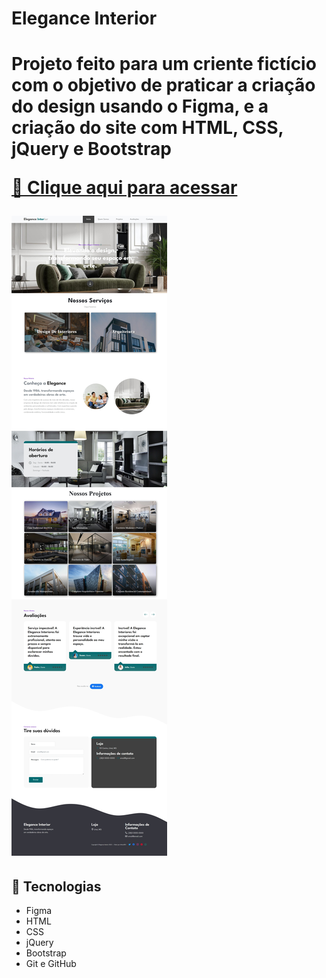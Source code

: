 <h1> Elegance Interior <h1>
<p> Projeto feito para um criente fictício com o objetivo de praticar a criação do design usando o Figma, e a criação do site com HTML, CSS, jQuery e Bootstrap </p>
 
 [🔗 Clique aqui para acessar](https://arthur-diasz.github.io/Elegance/)
  
  
![PreviewPortfolio](https://github.com/Arthur-Diasz/Elegance/blob/main/preview.jpeg)
  
  
  
  
  
  
## 🤖 Tecnologias
- Figma
- HTML
- CSS
- jQuery
- Bootstrap
- Git e GitHub



